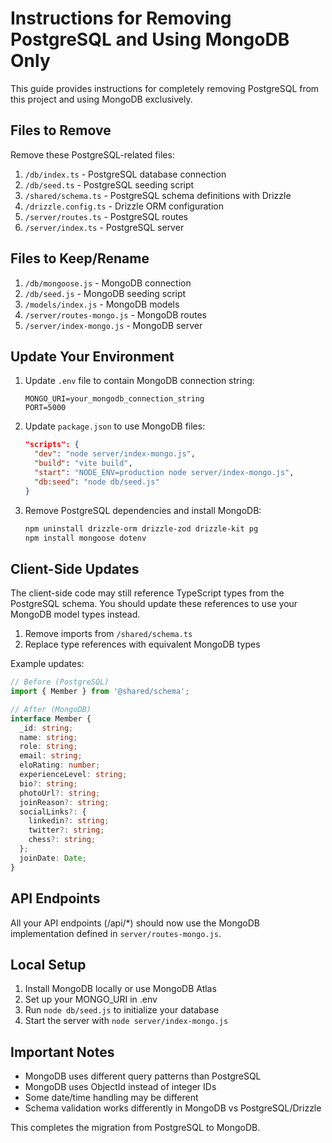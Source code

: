 # Instructions for Removing PostgreSQL and Using MongoDB Only

This guide provides instructions for completely removing PostgreSQL from this project and using MongoDB exclusively.

## Files to Remove

Remove these PostgreSQL-related files:

1. `/db/index.ts` - PostgreSQL database connection
2. `/db/seed.ts` - PostgreSQL seeding script
3. `/shared/schema.ts` - PostgreSQL schema definitions with Drizzle
4. `/drizzle.config.ts` - Drizzle ORM configuration
5. `/server/routes.ts` - PostgreSQL routes
6. `/server/index.ts` - PostgreSQL server

## Files to Keep/Rename

1. `/db/mongoose.js` - MongoDB connection
2. `/db/seed.js` - MongoDB seeding script
3. `/models/index.js` - MongoDB models
4. `/server/routes-mongo.js` - MongoDB routes
5. `/server/index-mongo.js` - MongoDB server

## Update Your Environment

1. Update `.env` file to contain MongoDB connection string:
   ```
   MONGO_URI=your_mongodb_connection_string
   PORT=5000
   ```

2. Update `package.json` to use MongoDB files:
   ```json
   "scripts": {
     "dev": "node server/index-mongo.js",
     "build": "vite build",
     "start": "NODE_ENV=production node server/index-mongo.js",
     "db:seed": "node db/seed.js"
   }
   ```

3. Remove PostgreSQL dependencies and install MongoDB:
   ```bash
   npm uninstall drizzle-orm drizzle-zod drizzle-kit pg
   npm install mongoose dotenv
   ```

## Client-Side Updates

The client-side code may still reference TypeScript types from the PostgreSQL schema. You should update these references to use your MongoDB model types instead.

1. Remove imports from `/shared/schema.ts`
2. Replace type references with equivalent MongoDB types

Example updates:
```typescript
// Before (PostgreSQL)
import { Member } from '@shared/schema'; 

// After (MongoDB)
interface Member {
  _id: string;
  name: string;
  role: string;
  email: string;
  eloRating: number;
  experienceLevel: string;
  bio?: string;
  photoUrl?: string;
  joinReason?: string;
  socialLinks?: {
    linkedin?: string;
    twitter?: string;
    chess?: string;
  };
  joinDate: Date;
}
```

## API Endpoints

All your API endpoints (/api/*) should now use the MongoDB implementation defined in `server/routes-mongo.js`.

## Local Setup

1. Install MongoDB locally or use MongoDB Atlas
2. Set up your MONGO_URI in .env
3. Run `node db/seed.js` to initialize your database
4. Start the server with `node server/index-mongo.js`

## Important Notes

- MongoDB uses different query patterns than PostgreSQL
- MongoDB uses ObjectId instead of integer IDs
- Some date/time handling may be different
- Schema validation works differently in MongoDB vs PostgreSQL/Drizzle

This completes the migration from PostgreSQL to MongoDB.